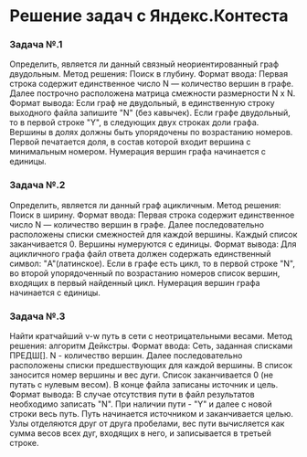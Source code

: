# Решение задач с Яндекс.Контеста

### Задача №.1

Определить, является ли данный связный неориентированный граф двудольным.
Метод решения: Поиск в глубину.
Формат ввода: Первая строка содержит единственное число N — количество вершин в графе. Далее построчно расположена матрица смежности размерности N x N.
Формат вывода: Если граф не двудольный, в единственную строку выходного файла запишите "N" (без кавычек). Если графе двудольный, то в первой строке "Y", в следующих двух строках доли графа. Вершины в долях должны быть упорядочены по возрастанию номеров. Первой печатается доля, в состав которой входит вершина с минимальным номером. Нумерация вершин графа начинается с единицы.

### Задача №.2

Определить, является ли данный граф ацикличным.
Метод решения: Поиск в ширину.
Формат ввода: Первая строка содержит единственное число N — количество вершин в графе. Далее последовательно расположены списки смежностей для каждой вершины. Каждый список заканчивается 0. Вершины нумеруются с единицы.
Формат вывода: Для ацикличного графа файл ответа должен содержать единственный символ: "A"(латинское). Если в графе есть цикл, то в первой строке "N", во второй упорядоченный по возрастанию номеров список вершин, входящих в первый найденный цикл. Нумерация вершин графа начинается с единицы.

### Задача №.3

Найти кратчайший v-w путь в сети с неотрицательными весами.
Метод решения: алгоритм Дейкстры.
Формат ввода: Сеть, заданная списками ПРЕДШ[].
N - количество вершин. Далее последовательно расположены списки предшествующих для каждой вершины. В список заносится номер вершины и вес дуги. Список заканчивается 0 (не путать с нулевым весом). В конце файла записаны источник и цель.
Формат вывода: В случае отсутствия пути в файл результатов необходимо записать "N". При наличии пути - "Y" и далее с новой строки весь путь. Путь начинается источником и заканчивается целью. Узлы отделяются друг от друга пробелами, вес пути вычисляется как сумма весов всех дуг, входящих в него, и записывается в третьей строке.
